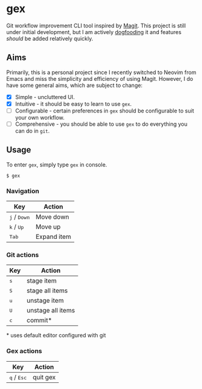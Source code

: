 # gex
Git workflow improvement CLI tool inspired by [Magit](https://github.com/magit/magit). This project is still under initial development, but I am actively [dogfooding](https://en.wikipedia.org/wiki/Eating_your_own_dog_food) it and features *should* be added relatively quickly.

## Aims
Primarily, this is a personal project since I recently switched to Neovim from Emacs and miss the simplicity and efficiency of using Magit. However, I do have some general aims, which are subject to change:

- [x] Simple - uncluttered UI.
- [x] Intuitive - it should be easy to learn to use `gex`.
- [ ] Configurable - certain preferences in `gex` should be configurable to suit your own workflow.
- [ ] Comprehensive - you should be able to use `gex` to do everything you can do in `git`.

## Usage

To enter `gex`, simply type `gex` in console.

```console
$ gex
```

### Navigation

| Key                            | Action      |
| ------------------------------ | ---------   |
| <kbd>j</kbd> / <kbd>Down</kbd> | Move down   |
| <kbd>k</kbd> / <kbd>Up</kbd>   | Move up     |
| <kbd>Tab</kbd>                 | Expand item |

### Git actions

| Key          | Action            |
| ------------ | ----------------- |
| <kbd>s</kbd> | stage item        |
| <kbd>S</kbd> | stage all items   |
| <kbd>u</kbd> | unstage item      |
| <kbd>U</kbd> | unstage all items |
| <kbd>c</kbd> | commit\*          |

\* uses default editor configured with git

### Gex actions

| Key                           | Action   |
| ----------------------------- | -------- |
| <kbd>q</kbd> / <kbd>Esc</kbd> | quit gex |
